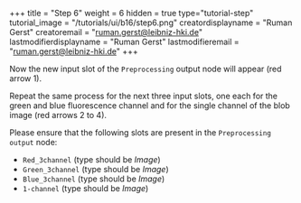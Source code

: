 +++
title = "Step 6"
weight = 6
hidden = true
type="tutorial-step"
tutorial_image = "/tutorials/ui/b16/step6.png"
creatordisplayname = "Ruman Gerst"
creatoremail = "ruman.gerst@leibniz-hki.de"
lastmodifierdisplayname = "Ruman Gerst"
lastmodifieremail = "ruman.gerst@leibniz-hki.de"
+++

Now the new input slot of the `Preprocessing` output node will appear (red arrow 1). 

Repeat the same process for the next three input slots, one each for the green and blue fluorescence channel and for the single channel of the blob image (red arrows 2 to 4). 

Please ensure that the following slots are present in the `Preprocessing output` node:

* `Red_3channel` (type should be *Image*)
* `Green_3channel` (type should be *Image*)
* `Blue_3channel` (type should be *Image*)
* `1-channel` (type should be *Image*)